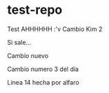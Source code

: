# test-repo
Test
AHHHHHH :'v
Cambio Kim 2


Si sale...


Cambio nuevo

Cambio numero 3 del día

Linea 14 hecha por alfaro